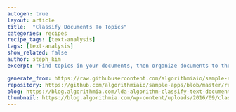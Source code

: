```yaml
---
autogen: true
layout: article
title:  "Classify Documents To Topics"
categories: recipes
recipe_tags: [text-analysis]
tags: [text-analysis]
show_related: false
author: steph_kim
excerpt: "Find topics in your documents, then organize documents to those topics."

generate_from: https://raw.githubusercontent.com/algorithmiaio/sample-apps/master/recipes/LDA-Mapper/README.md
repository: https://github.com/algorithmiaio/sample-apps/blob/master/recipes/LDA-Mapper/
blog: https://blog.algorithmia.com/lda-algorithm-classify-text-documents/
thumbnail: https://blog.algorithmia.com/wp-content/uploads/2016/09/classify-documents-lda.jpg
---
```

